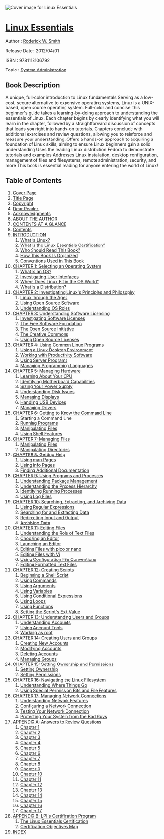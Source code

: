 ![Cover image for Linux Essentials](https://imgdetail.ebookreading.net/cover/cover/system_admin/EB9781118106792.jpg)

[Linux Essentials](https://ebookreading.net/view/book/Linux+Essentials-EB9781118106792_1.html "Linux Essentials")
====================================================================================================================

Author : [Roderick W. Smith](https://ebookreading.net/search/author/Roderick+W.+Smith)

Release Date : 2012/04/01

ISBN : 9781118106792

Topic : [System Administration](https://ebookreading.net/search/category/system-administration)

Book Description
-----------------

A unique, full-color introduction to Linux fundamentals
Serving as a low-cost, secure alternative to expensive operating systems, Linux is a UNIX-based, open source operating system. Full-color and concise, this beginner's guide takes a learning-by-doing approach to understanding the essentials of Linux. Each chapter begins by clearly identifying what you will learn in the chapter, followed by a straightforward discussion of concepts that leads you right into hands-on tutorials. Chapters conclude with additional exercises and review questions, allowing you to reinforce and measure your understanding.
Offers a hands-on approach to acquiring a foundation of Linux skills, aiming to ensure Linux beginners gain a solid understanding
Uses the leading Linux distribution Fedora to demonstrate tutorials and examples
Addresses Linux installation, desktop configuration, management of files and filesystems, remote administration, security, and more
This book is essential reading for anyone entering the world of Linux!
              
Table of Contents
-----------------

1. [Cover Page](https://ebookreading.net/view/book/Linux+Essentials-EB9781118106792_1.html)
1. [Title Page](https://ebookreading.net/view/book/Linux+Essentials-EB9781118106792_2.html)
1. [Copyright](https://ebookreading.net/view/book/Linux+Essentials-EB9781118106792_3.html)
1. [Dear Reader,](https://ebookreading.net/view/book/Linux+Essentials-EB9781118106792_4.html)
1. [Acknowledgments](https://ebookreading.net/view/book/Linux+Essentials-EB9781118106792_5.html)
1. [ABOUT THE AUTHOR](https://ebookreading.net/view/book/Linux+Essentials-EB9781118106792_6.html)
1. [CONTENTS AT A GLANCE](https://ebookreading.net/view/book/Linux+Essentials-EB9781118106792_7.html)
1. [Contents](https://ebookreading.net/view/book/Linux+Essentials-EB9781118106792_8.html)
1. [INTRODUCTION](https://ebookreading.net/view/book/Linux+Essentials-EB9781118106792_9.html#ch001)
    1. [What Is Linux?](https://ebookreading.net/view/book/Linux+Essentials-EB9781118106792_9.html#intro-sec1)
    1. [What Is the Linux Essentials Certification?](https://ebookreading.net/view/book/Linux+Essentials-EB9781118106792_9.html#intro-sec2)
    1. [Who Should Read This Book?](https://ebookreading.net/view/book/Linux+Essentials-EB9781118106792_9.html#intro-sec3)
    1. [How This Book Is Organized](https://ebookreading.net/view/book/Linux+Essentials-EB9781118106792_9.html#intro-sec5)
    1. [Conventions Used in This Book](https://ebookreading.net/view/book/Linux+Essentials-EB9781118106792_9.html#intro-sec6)
1. [CHAPTER 1: Selecting an Operating System](https://ebookreading.net/view/book/Linux+Essentials-EB9781118106792_10.html#ch001)
    1. [What Is an OS?](https://ebookreading.net/view/book/Linux+Essentials-EB9781118106792_10.html#ch001-sec001)
    1. [Investigating User Interfaces](https://ebookreading.net/view/book/Linux+Essentials-EB9781118106792_10.html#ch001-sec004)
    1. [Where Does Linux Fit in the OS World?](https://ebookreading.net/view/book/Linux+Essentials-EB9781118106792_10.html#ch001-sec007)
    1. [What Is a Distribution?](https://ebookreading.net/view/book/Linux+Essentials-EB9781118106792_10.html#ch001-sec011)
1. [CHAPTER 2: Investigating Linux&#39;s Principles and Philosophy](https://ebookreading.net/view/book/Linux+Essentials-EB9781118106792_11.html#ch002)
    1. [Linux through the Ages](https://ebookreading.net/view/book/Linux+Essentials-EB9781118106792_11.html#ch002-sec001)
    1. [Using Open Source Software](https://ebookreading.net/view/book/Linux+Essentials-EB9781118106792_11.html#ch002-sec004)
    1. [Understanding OS Roles](https://ebookreading.net/view/book/Linux+Essentials-EB9781118106792_11.html#ch002-sec007)
1. [CHAPTER 3: Understanding Software Licensing](https://ebookreading.net/view/book/Linux+Essentials-EB9781118106792_12.html#ch003)
    1. [Investigating Software Licenses](https://ebookreading.net/view/book/Linux+Essentials-EB9781118106792_12.html#ch003-sec001)
    1. [The Free Software Foundation](https://ebookreading.net/view/book/Linux+Essentials-EB9781118106792_12.html#ch003-sec004)
    1. [The Open Source Initiative](https://ebookreading.net/view/book/Linux+Essentials-EB9781118106792_12.html#ch003-sec007)
    1. [The Creative Commons](https://ebookreading.net/view/book/Linux+Essentials-EB9781118106792_12.html#ch003-sec010)
    1. [Using Open Source Licenses](https://ebookreading.net/view/book/Linux+Essentials-EB9781118106792_12.html#ch003-sec011)
1. [CHAPTER 4: Using Common Linux Programs](https://ebookreading.net/view/book/Linux+Essentials-EB9781118106792_13.html#ch004)
    1. [Using a Linux Desktop Environment](https://ebookreading.net/view/book/Linux+Essentials-EB9781118106792_13.html#ch004-sec001)
    1. [Working with Productivity Software](https://ebookreading.net/view/book/Linux+Essentials-EB9781118106792_13.html#ch004-sec005)
    1. [Using Server Programs](https://ebookreading.net/view/book/Linux+Essentials-EB9781118106792_13.html#ch004-sec013)
    1. [Managing Programming Languages](https://ebookreading.net/view/book/Linux+Essentials-EB9781118106792_13.html#ch004-sec017)
1. [CHAPTER 5: Managing Hardware](https://ebookreading.net/view/book/Linux+Essentials-EB9781118106792_14.html#ch005)
    1. [Learning About Your CPU](https://ebookreading.net/view/book/Linux+Essentials-EB9781118106792_14.html#ch005-sec001)
    1. [Identifying Motherboard Capabilities](https://ebookreading.net/view/book/Linux+Essentials-EB9781118106792_14.html#ch005-sec004)
    1. [Sizing Your Power Supply](https://ebookreading.net/view/book/Linux+Essentials-EB9781118106792_14.html#ch005-sec005)
    1. [Understanding Disk Issues](https://ebookreading.net/view/book/Linux+Essentials-EB9781118106792_14.html#ch005-sec006)
    1. [Managing Displays](https://ebookreading.net/view/book/Linux+Essentials-EB9781118106792_14.html#ch005-sec011)
    1. [Handling USB Devices](https://ebookreading.net/view/book/Linux+Essentials-EB9781118106792_14.html#ch005-sec014)
    1. [Managing Drivers](https://ebookreading.net/view/book/Linux+Essentials-EB9781118106792_14.html#ch005-sec015)
1. [CHAPTER 6: Getting to Know the Command Line](https://ebookreading.net/view/book/Linux+Essentials-EB9781118106792_15.html#ch006)
    1. [Starting a Command Line](https://ebookreading.net/view/book/Linux+Essentials-EB9781118106792_15.html#ch006-sec001)
    1. [Running Programs](https://ebookreading.net/view/book/Linux+Essentials-EB9781118106792_15.html#ch006-sec005)
    1. [Manipulating Files](https://ebookreading.net/view/book/Linux+Essentials-EB9781118106792_15.html#ch006-sec009)
    1. [Using Shell Features](https://ebookreading.net/view/book/Linux+Essentials-EB9781118106792_15.html#ch006-sec014)
1. [CHAPTER 7: Managing Files](https://ebookreading.net/view/book/Linux+Essentials-EB9781118106792_16.html#ch007)
    1. [Manipulating Files](https://ebookreading.net/view/book/Linux+Essentials-EB9781118106792_16.html#ch007-sec001)
    1. [Manipulating Directories](https://ebookreading.net/view/book/Linux+Essentials-EB9781118106792_16.html#ch007-sec009)
1. [CHAPTER 8: Getting Help](https://ebookreading.net/view/book/Linux+Essentials-EB9781118106792_17.html#ch008)
    1. [Using man Pages](https://ebookreading.net/view/book/Linux+Essentials-EB9781118106792_17.html#ch008-sec001)
    1. [Using info Pages](https://ebookreading.net/view/book/Linux+Essentials-EB9781118106792_17.html#ch008-sec007)
    1. [Finding Additional Documentation](https://ebookreading.net/view/book/Linux+Essentials-EB9781118106792_17.html#ch008-sec010)
1. [CHAPTER 9: Using Programs and Processes](https://ebookreading.net/view/book/Linux+Essentials-EB9781118106792_18.html#ch009)
    1. [Understanding Package Management](https://ebookreading.net/view/book/Linux+Essentials-EB9781118106792_18.html#ch009-sec001)
    1. [Understanding the Process Hierarchy](https://ebookreading.net/view/book/Linux+Essentials-EB9781118106792_18.html#ch009-sec006)
    1. [Identifying Running Processes](https://ebookreading.net/view/book/Linux+Essentials-EB9781118106792_18.html#ch009-sec007)
    1. [Using Log Files](https://ebookreading.net/view/book/Linux+Essentials-EB9781118106792_18.html#ch009-sec011)
1. [CHAPTER 10: Searching, Extracting, and Archiving Data](https://ebookreading.net/view/book/Linux+Essentials-EB9781118106792_19.html#ch010)
    1. [Using Regular Expressions](https://ebookreading.net/view/book/Linux+Essentials-EB9781118106792_19.html#ch010-sec001)
    1. [Searching for and Extracting Data](https://ebookreading.net/view/book/Linux+Essentials-EB9781118106792_19.html#ch010-sec002)
    1. [Redirecting Input and Output](https://ebookreading.net/view/book/Linux+Essentials-EB9781118106792_19.html#ch010-sec006)
    1. [Archiving Data](https://ebookreading.net/view/book/Linux+Essentials-EB9781118106792_19.html#ch010-sec010)
1. [CHAPTER 11: Editing Files](https://ebookreading.net/view/book/Linux+Essentials-EB9781118106792_20.html#ch011)
    1. [Understanding the Role of Text Files](https://ebookreading.net/view/book/Linux+Essentials-EB9781118106792_20.html#ch011-sec001)
    1. [Choosing an Editor](https://ebookreading.net/view/book/Linux+Essentials-EB9781118106792_20.html#ch011-sec002)
    1. [Launching an Editor](https://ebookreading.net/view/book/Linux+Essentials-EB9781118106792_20.html#ch011-sec003)
    1. [Editing Files with pico or nano](https://ebookreading.net/view/book/Linux+Essentials-EB9781118106792_20.html#ch011-sec004)
    1. [Editing Files with Vi](https://ebookreading.net/view/book/Linux+Essentials-EB9781118106792_20.html#ch011-sec008)
    1. [Using Configuration File Conventions](https://ebookreading.net/view/book/Linux+Essentials-EB9781118106792_20.html#ch011-sec012)
    1. [Editing Formatted Text Files](https://ebookreading.net/view/book/Linux+Essentials-EB9781118106792_20.html#ch011-sec013)
1. [CHAPTER 12: Creating Scripts](https://ebookreading.net/view/book/Linux+Essentials-EB9781118106792_21.html#ch012)
    1. [Beginning a Shell Script](https://ebookreading.net/view/book/Linux+Essentials-EB9781118106792_21.html#ch012-sec001)
    1. [Using Commands](https://ebookreading.net/view/book/Linux+Essentials-EB9781118106792_21.html#ch012-sec002)
    1. [Using Arguments](https://ebookreading.net/view/book/Linux+Essentials-EB9781118106792_21.html#ch012-sec003)
    1. [Using Variables](https://ebookreading.net/view/book/Linux+Essentials-EB9781118106792_21.html#ch012-sec004)
    1. [Using Conditional Expressions](https://ebookreading.net/view/book/Linux+Essentials-EB9781118106792_21.html#ch012-sec005)
    1. [Using Loops](https://ebookreading.net/view/book/Linux+Essentials-EB9781118106792_21.html#ch012-sec006)
    1. [Using Functions](https://ebookreading.net/view/book/Linux+Essentials-EB9781118106792_21.html#ch012-sec007)
    1. [Setting the Script&#39;s Exit Value](https://ebookreading.net/view/book/Linux+Essentials-EB9781118106792_21.html#ch012-sec008)
1. [CHAPTER 13: Understanding Users and Groups](https://ebookreading.net/view/book/Linux+Essentials-EB9781118106792_22.html#ch013)
    1. [Understanding Accounts](https://ebookreading.net/view/book/Linux+Essentials-EB9781118106792_22.html#ch013-sec001)
    1. [Using Account Tools](https://ebookreading.net/view/book/Linux+Essentials-EB9781118106792_22.html#ch013-sec005)
    1. [Working as root](https://ebookreading.net/view/book/Linux+Essentials-EB9781118106792_22.html#ch013-sec008)
1. [CHAPTER 14: Creating Users and Groups](https://ebookreading.net/view/book/Linux+Essentials-EB9781118106792_23.html#ch014)
    1. [Creating New Accounts](https://ebookreading.net/view/book/Linux+Essentials-EB9781118106792_23.html#ch014-sec001)
    1. [Modifying Accounts](https://ebookreading.net/view/book/Linux+Essentials-EB9781118106792_23.html#ch014-sec006)
    1. [Deleting Accounts](https://ebookreading.net/view/book/Linux+Essentials-EB9781118106792_23.html#ch014-sec011)
    1. [Managing Groups](https://ebookreading.net/view/book/Linux+Essentials-EB9781118106792_23.html#ch014-sec015)
1. [CHAPTER 15: Setting Ownership and Permissions](https://ebookreading.net/view/book/Linux+Essentials-EB9781118106792_24.html#ch015)
    1. [Setting Ownership](https://ebookreading.net/view/book/Linux+Essentials-EB9781118106792_24.html#ch015-sec001)
    1. [Setting Permissions](https://ebookreading.net/view/book/Linux+Essentials-EB9781118106792_24.html#ch015-sec005)
1. [CHAPTER 16: Navigating the Linux Filesystem](https://ebookreading.net/view/book/Linux+Essentials-EB9781118106792_25.html#ch016)
    1. [Understanding Where Things Go](https://ebookreading.net/view/book/Linux+Essentials-EB9781118106792_25.html#ch016-sec001)
    1. [Using Special Permission Bits and File Features](https://ebookreading.net/view/book/Linux+Essentials-EB9781118106792_25.html#ch016-sec005)
1. [CHAPTER 17: Managing Network Connections](https://ebookreading.net/view/book/Linux+Essentials-EB9781118106792_26.html#ch017)
    1. [Understanding Network Features](https://ebookreading.net/view/book/Linux+Essentials-EB9781118106792_26.html#ch017-sec001)
    1. [Configuring a Network Connection](https://ebookreading.net/view/book/Linux+Essentials-EB9781118106792_26.html#ch017-sec002)
    1. [Testing Your Network Connection](https://ebookreading.net/view/book/Linux+Essentials-EB9781118106792_26.html#ch017-sec007)
    1. [Protecting Your System from the Bad Guys](https://ebookreading.net/view/book/Linux+Essentials-EB9781118106792_26.html#ch017-sec013)
1. [APPENDIX A: Answers to Review Questions](https://ebookreading.net/view/book/Linux+Essentials-EB9781118106792_27.html#appa)
    1. [Chapter 1](https://ebookreading.net/view/book/Linux+Essentials-EB9781118106792_27.html#appa-sec001)
    1. [Chapter 2](https://ebookreading.net/view/book/Linux+Essentials-EB9781118106792_27.html#appa-sec002)
    1. [Chapter 3](https://ebookreading.net/view/book/Linux+Essentials-EB9781118106792_27.html#appa-sec003)
    1. [Chapter 4](https://ebookreading.net/view/book/Linux+Essentials-EB9781118106792_27.html#appa-sec004)
    1. [Chapter 5](https://ebookreading.net/view/book/Linux+Essentials-EB9781118106792_27.html#appa-sec005)
    1. [Chapter 6](https://ebookreading.net/view/book/Linux+Essentials-EB9781118106792_27.html#appa-sec006)
    1. [Chapter 7](https://ebookreading.net/view/book/Linux+Essentials-EB9781118106792_27.html#appa-sec007)
    1. [Chapter 8](https://ebookreading.net/view/book/Linux+Essentials-EB9781118106792_27.html#appa-sec008)
    1. [Chapter 9](https://ebookreading.net/view/book/Linux+Essentials-EB9781118106792_27.html#appa-sec009)
    1. [Chapter 10](https://ebookreading.net/view/book/Linux+Essentials-EB9781118106792_27.html#appa-sec010)
    1. [Chapter 11](https://ebookreading.net/view/book/Linux+Essentials-EB9781118106792_27.html#appa-sec011)
    1. [Chapter 12](https://ebookreading.net/view/book/Linux+Essentials-EB9781118106792_27.html#appa-sec012)
    1. [Chapter 13](https://ebookreading.net/view/book/Linux+Essentials-EB9781118106792_27.html#appa-sec013)
    1. [Chapter 14](https://ebookreading.net/view/book/Linux+Essentials-EB9781118106792_27.html#appa-sec014)
    1. [Chapter 15](https://ebookreading.net/view/book/Linux+Essentials-EB9781118106792_27.html#appa-sec015)
    1. [Chapter 16](https://ebookreading.net/view/book/Linux+Essentials-EB9781118106792_27.html#appa-sec016)
    1. [Chapter 17](https://ebookreading.net/view/book/Linux+Essentials-EB9781118106792_27.html#appa-sec017)
1. [APPENDIX B: LPI&#39;s Certification Program](https://ebookreading.net/view/book/Linux+Essentials-EB9781118106792_28.html#appb)
    1. [The Linux Essentials Certification](https://ebookreading.net/view/book/Linux+Essentials-EB9781118106792_28.html#appb-sec001)
    1. [Certification Objectives Map](https://ebookreading.net/view/book/Linux+Essentials-EB9781118106792_28.html#appb-sec002)
1. [INDEX](https://ebookreading.net/view/book/Linux+Essentials-EB9781118106792_29.html#ind)
